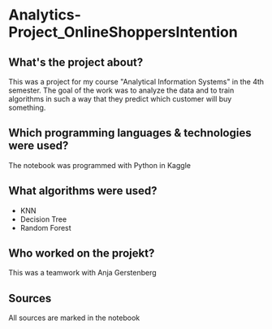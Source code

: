 # Analytics-Project_OnlineShoppersIntention

## What's the project about?
This was a project for my course "Analytical Information Systems" in the 4th semester. The goal of the work was to analyze the data and to train algorithms in such a way that they predict which customer will buy something.

## Which programming languages & technologies were used?
The notebook was programmed with Python in Kaggle

## What algorithms were used?
- KNN
- Decision Tree
- Random Forest

## Who worked on the projekt?
This was a teamwork with Anja Gerstenberg

## Sources
All sources are marked in the notebook
